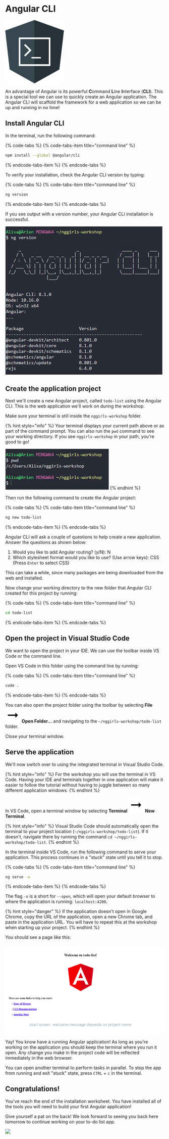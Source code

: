 # Angular CLI

![Angular CLI logo](../.gitbook/assets/cli.png)

An advantage of Angular is its powerful **C**ommand **L**ine **I**nterface \(**CLI**\). This is a special tool we can use to quickly create an Angular application. The Angular CLI will scaffold the framework for a web application so we can be up and running in no time!

## Install Angular CLI

In the terminal, run the following command:

{% code-tabs %}
{% code-tabs-item title="command line" %}
```bash
npm install --global @angular/cli
```
{% endcode-tabs-item %}
{% endcode-tabs %}

To verify your installation, check the Angular CLI version by typing:

{% code-tabs %}
{% code-tabs-item title="command line" %}
```bash
ng version
```
{% endcode-tabs-item %}
{% endcode-tabs %}

If you see output with a version number, your Angular CLI installation is successful.

![Angular CLI successful installation](../.gitbook/assets/angular-cli.png)


## Create the application project

Next we'll create a new Angular project, called `todo-list` using the Angular CLI. This is the web application we'll work on during the workshop.

Make sure your terminal is still inside the `nggirls-workshop` folder. 

{% hint style="info" %}
Your terminal displays your current path above or as part of the command prompt. You can also run the `pwd` command to see your working directory. If you see `nggirls-workshop` in your path, you're good to go!

![](../.gitbook/assets/nggirls-workshop-folder.png)
{% endhint %}


Then run the following command to create the Angular project:

{% code-tabs %}
{% code-tabs-item title="command line" %}
```bash
ng new todo-list
```
{% endcode-tabs-item %}
{% endcode-tabs %}


Angular CLI will ask a couple of questions to help create a new application. Answer the questions as shown below: 

1. Would you like to add Angular routing? (y/N): N 
2. Which stylesheet format would you like to use? (Use arrow keys): CSS (Press `Enter` to select CSS)

This can take a while, since many packages are being downloaded from the web and installed.

Now change your working directory to the new folder that Angular CLI created for this project by running:

{% code-tabs %}
{% code-tabs-item title="command line" %}
```bash
cd todo-list
```
{% endcode-tabs-item %}
{% endcode-tabs %}


## Open the project in Visual Studio Code

We want to open the project in your IDE. We can use the toolbar inside VS Code or the command line.

Open VS Code in this folder using the command line by running:

{% code-tabs %}
{% code-tabs-item title="command line" %}
```bash
code .
```
{% endcode-tabs-item %}
{% endcode-tabs %}


You can also open the project folder using the toolbar by selecting **File** ![](../.gitbook/assets/arrow-right.svg) **Open Folder...** and navigating to the `~/nggirls-workshop/todo-list` folder.

Close your terminal window.

## Serve the application

We'll now switch over to using the integrated terminal in Visual Studio Code.

{% hint style="info" %}
For the workshop you will use the terminal in VS Code. Having your IDE and terminals together in one application will make it easier to follow the tutorial without having to juggle between so many different application windows.
{% endhint %}

In VS Code, open a terminal window by selecting **Terminal** ![](../.gitbook/assets/arrow-right.svg) **New Terminal**.

{% hint style="info" %}
Visual Studio Code should automatically open the terminal to your project location (`~/nggirls-workshop/todo-list`). If it doesn't, navigate there by running the command `cd ~/nggirls-workshop/todo-list`.
{% endhint %}


In the terminal inside VS Code, run the following command to serve your application. This process continues in a "stuck" state until you tell it to stop.

{% code-tabs %}
{% code-tabs-item title="command line" %}
```bash
ng serve -o
```
{% endcode-tabs-item %}
{% endcode-tabs %}

The flag `-o` is a short for `--open`, which will open your default browser to where the application is running: `localhost:4200​`. 

{% hint style="danger" %}
If the application doesn't open in Google Chrome, copy the URL of the application, open a new Chrome tab, and paste in the application URL. You will have to repeat this at the workshop when starting up your project.
{% endhint %}

You should see a page like this:

![Angular Start Screen](../.gitbook/assets/angular_start_screen.png)

Yay! You know have a running Angular application! As long as you're working on the application you should keep the terminal where you run it open. Any change you make in the project code will be reflected immediately in the web browser.

You can open another terminal to perform tasks in parallel.
To stop the app from running and exit "stuck" state, press `CTRL` + `c` in the terminal.


## **Congratulations!**

You've reach the end of the installation worksheet. You have installed all of the tools you will need to build your first Angular application!

Give yourself a pat on the back! We look forward to seeing you back here tomorrow to continue working on your to-do list app.

![](https://media.giphy.com/media/FPbwPhVh4YJlNYerJP/giphy.gif)

